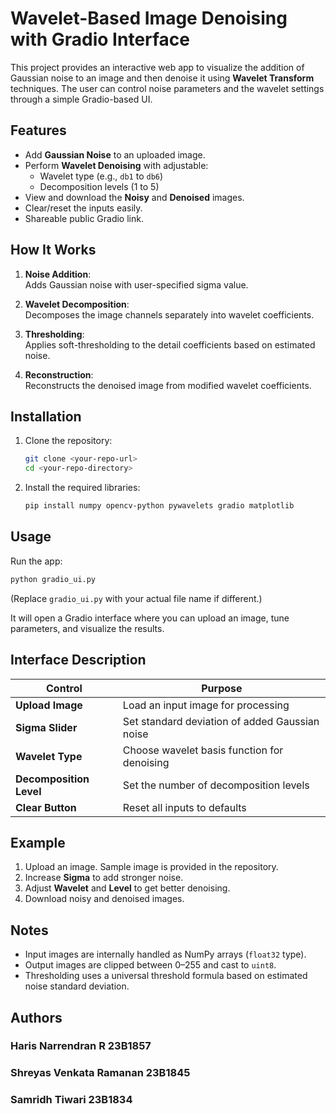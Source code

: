# Wavelet-Based Image Denoising with Gradio Interface

This project provides an interactive web app to visualize the addition of Gaussian noise to an image and then denoise it using **Wavelet Transform** techniques. The user can control noise parameters and the wavelet settings through a simple Gradio-based UI.

## Features

- Add **Gaussian Noise** to an uploaded image.
- Perform **Wavelet Denoising** with adjustable:
  - Wavelet type (e.g., `db1` to `db6`)
  - Decomposition levels (1 to 5)
- View and download the **Noisy** and **Denoised** images.
- Clear/reset the inputs easily.
- Shareable public Gradio link.

## How It Works

1. **Noise Addition**:\
   Adds Gaussian noise with user-specified sigma value.

2. **Wavelet Decomposition**:\
   Decomposes the image channels separately into wavelet coefficients.

3. **Thresholding**:\
   Applies soft-thresholding to the detail coefficients based on estimated noise.

4. **Reconstruction**:\
   Reconstructs the denoised image from modified wavelet coefficients.

## Installation

1. Clone the repository:

   ```bash
   git clone <your-repo-url>
   cd <your-repo-directory>
   ```

2. Install the required libraries:

   ```bash
   pip install numpy opencv-python pywavelets gradio matplotlib
   ```

## Usage

Run the app:

```bash
python gradio_ui.py
```

(Replace `gradio_ui.py` with your actual file name if different.)

It will open a Gradio interface where you can upload an image, tune parameters, and visualize the results.

## Interface Description

| Control                 | Purpose                                        |
| ----------------------- | ---------------------------------------------- |
| **Upload Image**        | Load an input image for processing             |
| **Sigma Slider**        | Set standard deviation of added Gaussian noise |
| **Wavelet Type**        | Choose wavelet basis function for denoising    |
| **Decomposition Level** | Set the number of decomposition levels         |
| **Clear Button**        | Reset all inputs to defaults                   |

## Example

1. Upload an image. Sample image is provided in the repository.
2. Increase **Sigma** to add stronger noise.
3. Adjust **Wavelet** and **Level** to get better denoising.
4. Download noisy and denoised images.

## Notes

- Input images are internally handled as NumPy arrays (`float32` type).
- Output images are clipped between 0–255 and cast to `uint8`.
- Thresholding uses a universal threshold formula based on estimated noise standard deviation.

## Authors
### Haris Narrendran R   23B1857
### Shreyas Venkata Ramanan 23B1845
### Samridh Tiwari 23B1834
